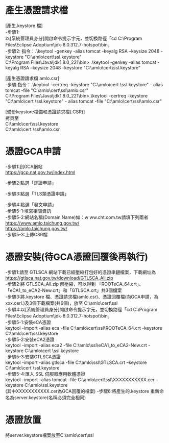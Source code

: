# 產生憑證請求檔
[產生.keystore 檔]<br>
-步驟1:<br>
以[系統管理員身分]開啟命令提示字元，並切換路徑「cd C:\Program Files\Eclipse Adoptium\jdk-8.0.312.7-hotspot\bin」<br>
-步驟2: 指令：.\keytool -genkey -alias tomcat -keyalg RSA –keysize  2048 -keystore "C:\amlo\cert\ssl\.keystore"<br>
C:\Program Files\Java\jdk1.8.0_221\bin>   .\keytool -genkey -alias tomcat -keyalg RSA –keysize  2048 -keystore "C:\amlo\cert\ssl\.keystore"<br>


[產生憑證請求檔 amlo.csr]<br>
-步驟:指令：.\keytool -certreq -keystore "C:\amlo\cert \ssl\.keystore" - alias tomcat -file "C:\amlo\cert\ssl\amlo.csr"<br>
C:\Program Files\Java\jdk1.8.0_221\bin>.\keytool -certreq -keystore "C:\amlo\cert \ssl\.keystore" - alias tomcat -file "C:\amlo\cert\ssl\amlo.csr"<br>


[備份keystore檔備和憑證請求檔(.CSR)]<br>
拷貝至<br>
C:\amlo\cert\ssl\.keystore <br>
C:\amlo\cert \ssl\amlo.csr<br>

# 憑證GCA申請
-步驟1:到GCA網站<br>
https://gcp.nat.gov.tw/index.html<br>

-步驟2:點選「評證申請」<br>


-步驟3:點選「TLS類憑證申請」<br>

-步驟4:點選「發文申請」<br>
-步驟5-1:填寫相關資訊<br>
-步驟5-2:網站名稱(Domain Name)如：w ww.cht.com.tw請填下列兩者<br>
https://www.amlo.taichung.gov.tw/<br>
https://amlo.taichung.gov.tw/<br>
-步驟5-3:上傳CSR檔<br>

# 憑證安裝(待GCA憑證回覆後再執行)
-步驟1:請至 GTLSCA 網站下載已經壓縮打包好的憑證串鏈檔案，下載網址為 https://gtlsca.nat.gov.tw/download/GTLSCA_All.zip<br>
-步驟2:將 GTLSCA_All.zip 解壓縮，可以得到 「ROOTeCA_64.crt」、「eCA1_to_eCA2-New.crt」和「GTLSCA.crt」共3個檔案<br>
-步驟3:將.keystore 檔、憑證請求檔(amlo.csr)、憑證回覆檔(向GCA申請，為xxx.cerl.)及3個下載檔案(共6個)，放至 C:\amlo\cert\ssl<br>
-步驟4:以[系統管理員身分]開啟命令提示字元，並切換路徑「cd C:\Program Files\Eclipse Adoptium\jdk-8.0.312.7-hotspot\bin」<br>
-步驟5-1:安裝eCA憑證<br>
keytool -import -alias eca -file C:\amlo\cert\ssl\ROOTeCA_64.crt -keystore C:\amlo\cert\ssl\.keystore<br>
-步驟5-2:安裝eCA2憑證<br>
keytool -import -alias eca2 -file C:\amlo\ssl\eCA1_to_eCA2-New.crt -keystore C:\amlo\cert \ssl\.keystore<br>
-步驟5-3:安裝GTLSCA憑證<br>
keytool -import -alias gtlsca -file C:\amlo\ssl\GTLSCA.crt –keystore  C:\amlo\cert \ssl\.keystore<br>
-步驟5-4:匯入 SSL 伺服器應用軟體憑證<br>
keytool –import –alias tomcat –file C:\amlo\cert\ssl\XXXXXXXXXXX.cer –keystore C:\amlo\ssl\.keystore<br>
(其中XXXXXXXXXXX.cer為GCA回覆的檔案)
-步驟6:將產生的.keystore 重新命名為server.keystore(名稱必須完全相同)

# 憑證放置
將server.keystore檔案放至C:\amlo\cert\ssl
